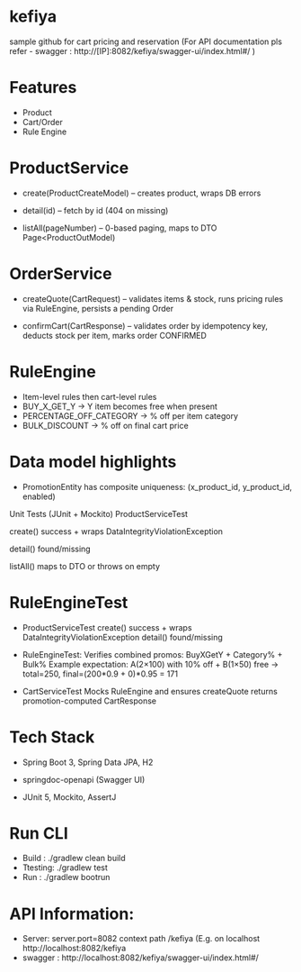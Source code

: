 # kefiya
sample github for cart pricing and reservation
(For API documentation pls refer - swagger :  http://[IP]:8082/kefiya/swagger-ui/index.html#/ )
# Features
 - Product
 - Cart/Order
 - Rule Engine
# ProductService

- create(ProductCreateModel) – creates product, wraps DB errors

- detail(id) – fetch by id (404 on missing)

- listAll(pageNumber) – 0-based paging, maps to DTO Page<ProductOutModel)

# OrderService

- createQuote(CartRequest) – validates items & stock, runs pricing rules via RuleEngine, persists a pending Order

- confirmCart(CartResponse) – validates order by idempotency key, deducts stock per item, marks order CONFIRMED

# RuleEngine

- Item-level rules then cart-level rules
- BUY_X_GET_Y → Y item becomes free when present
- PERCENTAGE_OFF_CATEGORY → % off per item category
- BULK_DISCOUNT → % off on final cart price

# Data model highlights

- PromotionEntity has composite uniqueness: (x_product_id, y_product_id, enabled)

Unit Tests (JUnit + Mockito)
ProductServiceTest

create() success + wraps DataIntegrityViolationException

detail() found/missing

listAll() maps to DTO or throws on empty

# RuleEngineTest
- ProductServiceTest
  create() success + wraps DataIntegrityViolationException
  detail() found/missing 
- RuleEngineTest:
   Verifies combined promos: BuyXGetY + Category% + Bulk%
   Example expectation: A(2×100) with 10% off + B(1×50) free →
   total=250, final=(200*0.9 + 0)*0.95 = 171

-  CartServiceTest
    Mocks RuleEngine and ensures createQuote returns promotion-computed CartResponse
   
# Tech Stack
- Spring Boot 3, Spring Data JPA, H2

- springdoc-openapi (Swagger UI)

- JUnit 5, Mockito, AssertJ

# Run CLI
- Build : ./gradlew clean build
- Ttesting: ./gradlew test
- Run : ./gradlew bootrun

# API Information:
- Server: server.port=8082 context path /kefiya    (E.g. on localhost http://localhost:8082/kefiya
- swagger :  http://localhost:8082/kefiya/swagger-ui/index.html#/ 
